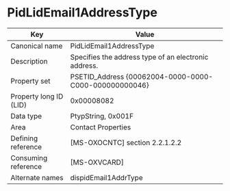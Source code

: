 # PidLidEmail1AddressType

| Key | Value |
|---|---|
| Canonical name | PidLidEmail1AddressType |
| Description | Specifies the address type of an electronic address. |
| Property set | PSETID_Address {00062004-0000-0000-C000-000000000046} |
| Property long ID (LID) | 0x00008082 |
| Data type | PtypString, 0x001F |
| Area | Contact Properties |
| Defining reference | [MS-OXOCNTC] section 2.2.1.2.2 |
| Consuming reference | [MS-OXVCARD] |
| Alternate names | dispidEmail1AddrType |
